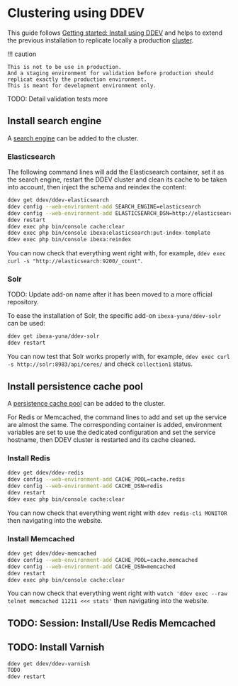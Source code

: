 # Clustering using DDEV

This guide follows [Getting started: Install using DDEV](../../getting_started/install_using_ddev.md) and helps to extend the previous installation to replicate locally a production [cluster](clustering.md).

!!! caution

    This is not to be use in production.
    And a staging environment for validation before production should replicat exactly the production environment.
    This is meant for development environment only.

TODO: Detail validation tests more

## Install search engine

A [search engine](../../search/search_engines.md) can be added to the cluster.

### Elasticsearch

The following command lines will
add the Elasticsearch container,
set it as the search engine,
restart the DDEV cluster and clean its cache to be taken into account,
then inject the schema and reindex the content:

```bash
ddev get ddev/ddev-elasticsearch
ddev config --web-environment-add SEARCH_ENGINE=elasticsearch
ddev config --web-environment-add ELASTICSEARCH_DSN=http://elasticsearch:9200
ddev restart
ddev exec php bin/console cache:clear
ddev exec php bin/console ibexa:elasticsearch:put-index-template
ddev exec php bin/console ibexa:reindex
```

You can now check that everything went right with, for example, `ddev exec curl -s "http://elasticsearch:9200/_count"`.

### Solr

TODO: Update add-on name after it has been moved to a more official repository.

To ease the installation of Solr, the specific add-on `ibexa-yuna/ddev-solr` can be used:

```bash
ddev get ibexa-yuna/ddev-solr
ddev restart
```

You can now test that Solr works properly with, for example, `ddev exec curl -s http://solr:8983/api/cores/` and check `collection1` status.

## Install persistence cache pool

A [persistence cache pool](../cache/persistence_cache.md) can be added to the cluster.

For Redis or Memcached, the command lines to add and set up the service are almost the same.
The corresponding container is added,
environment variables are set to use the dedicated configuration and set the service hostname,
then DDEV cluster is restarted and its cache cleaned.

### Install Redis

```bash
ddev get ddev/ddev-redis
ddev config --web-environment-add CACHE_POOL=cache.redis
ddev config --web-environment-add CACHE_DSN=redis
ddev restart
ddev exec php bin/console cache:clear
```

You can now check that everything went right with `ddev redis-cli MONITOR` then navigating into the website.

### Install Memcached

```bash
ddev get ddev/ddev-memcached
ddev config --web-environment-add CACHE_POOL=cache.memcached
ddev config --web-environment-add CACHE_DSN=memcached
ddev restart
ddev exec php bin/console cache:clear
```

You can now check that everything went right with `watch 'ddev exec --raw telnet memcached 11211 <<< stats'` then navigating into the website.

## TODO: Session: Install/Use Redis Memcached

## TODO: Install Varnish

```bash
ddev get ddev/ddev-varnish
TODO
ddev restart
```
